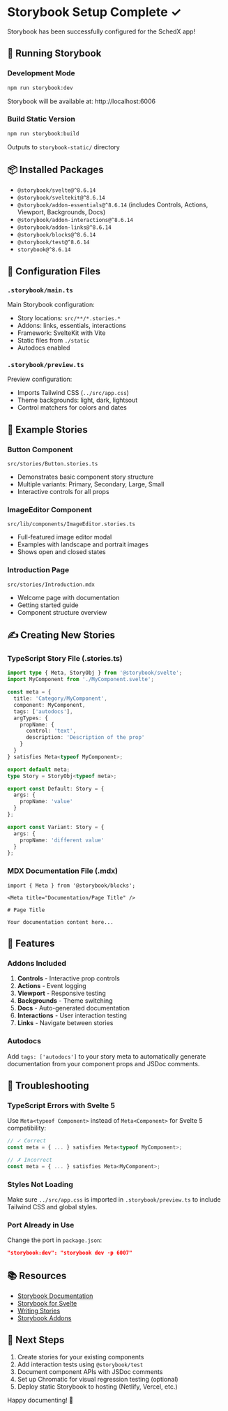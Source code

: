# Storybook Setup Complete ✓

Storybook has been successfully configured for the SchedX app!

## 🚀 Running Storybook

### Development Mode
```bash
npm run storybook:dev
```
Storybook will be available at: http://localhost:6006

### Build Static Version
```bash
npm run storybook:build
```
Outputs to `storybook-static/` directory

## 📦 Installed Packages

- `@storybook/svelte@^8.6.14`
- `@storybook/sveltekit@^8.6.14`
- `@storybook/addon-essentials@^8.6.14` (includes Controls, Actions, Viewport, Backgrounds, Docs)
- `@storybook/addon-interactions@^8.6.14`
- `@storybook/addon-links@^8.6.14`
- `@storybook/blocks@^8.6.14`
- `@storybook/test@^8.6.14`
- `storybook@^8.6.14`

## 📁 Configuration Files

### `.storybook/main.ts`
Main Storybook configuration:
- Story locations: `src/**/*.stories.*`
- Addons: links, essentials, interactions
- Framework: SvelteKit with Vite
- Static files from `./static`
- Autodocs enabled

### `.storybook/preview.ts`
Preview configuration:
- Imports Tailwind CSS (`../src/app.css`)
- Theme backgrounds: light, dark, lightsout
- Control matchers for colors and dates

## 📖 Example Stories

### Button Component
`src/stories/Button.stories.ts`
- Demonstrates basic component story structure
- Multiple variants: Primary, Secondary, Large, Small
- Interactive controls for all props

### ImageEditor Component
`src/lib/components/ImageEditor.stories.ts`
- Full-featured image editor modal
- Examples with landscape and portrait images
- Shows open and closed states

### Introduction Page
`src/stories/Introduction.mdx`
- Welcome page with documentation
- Getting started guide
- Component structure overview

## ✍️ Creating New Stories

### TypeScript Story File (.stories.ts)

```typescript
import type { Meta, StoryObj } from '@storybook/svelte';
import MyComponent from './MyComponent.svelte';

const meta = {
  title: 'Category/MyComponent',
  component: MyComponent,
  tags: ['autodocs'],
  argTypes: {
    propName: {
      control: 'text',
      description: 'Description of the prop'
    }
  }
} satisfies Meta<typeof MyComponent>;

export default meta;
type Story = StoryObj<typeof meta>;

export const Default: Story = {
  args: {
    propName: 'value'
  }
};

export const Variant: Story = {
  args: {
    propName: 'different value'
  }
};
```

### MDX Documentation File (.mdx)

```mdx
import { Meta } from '@storybook/blocks';

<Meta title="Documentation/Page Title" />

# Page Title

Your documentation content here...
```

## 🎨 Features

### Addons Included

1. **Controls** - Interactive prop controls
2. **Actions** - Event logging
3. **Viewport** - Responsive testing
4. **Backgrounds** - Theme switching
5. **Docs** - Auto-generated documentation
6. **Interactions** - User interaction testing
7. **Links** - Navigate between stories

### Autodocs

Add `tags: ['autodocs']` to your story meta to automatically generate documentation from your component props and JSDoc comments.

## 🔧 Troubleshooting

### TypeScript Errors with Svelte 5

Use `Meta<typeof Component>` instead of `Meta<Component>` for Svelte 5 compatibility:

```typescript
// ✓ Correct
const meta = { ... } satisfies Meta<typeof MyComponent>;

// ✗ Incorrect
const meta = { ... } satisfies Meta<MyComponent>;
```

### Styles Not Loading

Make sure `../src/app.css` is imported in `.storybook/preview.ts` to include Tailwind CSS and global styles.

### Port Already in Use

Change the port in `package.json`:
```json
"storybook:dev": "storybook dev -p 6007"
```

## 📚 Resources

- [Storybook Documentation](https://storybook.js.org/docs)
- [Storybook for Svelte](https://storybook.js.org/docs/svelte/get-started/introduction)
- [Writing Stories](https://storybook.js.org/docs/svelte/writing-stories/introduction)
- [Storybook Addons](https://storybook.js.org/docs/svelte/essentials/introduction)

## 🎯 Next Steps

1. Create stories for your existing components
2. Add interaction tests using `@storybook/test`
3. Document component APIs with JSDoc comments
4. Set up Chromatic for visual regression testing (optional)
5. Deploy static Storybook to hosting (Netlify, Vercel, etc.)

Happy documenting! 🎉
